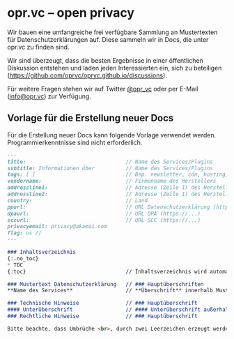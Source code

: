 # opr.vc – open privacy

Wir bauen eine umfangreiche frei verfügbare Sammlung an Mustertexten für Datenschutzerklärungen auf. Diese sammeln wir in Docs, die unter opr.vc zu finden sind.

Wir sind überzeugt, dass die besten Ergebnisse in einer öffentlichen Diskussion entstehen und laden jeden Interessierten ein, sich zu beteiligen (https://github.com/oprvc/oprvc.github.io/discussions).

Für weitere Fragen stehen wir auf Twitter [@opr_vc](https://twitter.com/opr_vc) oder per E-Mail (info@opr.vc) zur Verfügung.

## Vorlage für die Erstellung neuer Docs
Für die Erstellung neuer Docs kann folgende Vorlage verwendet werden. Programmierkenntnisse sind nicht erforderlich.

```Markdown
---
title:                                // Name des Services/Plugins
subtitle: Informationen über          // Name des Services/Plugins
tags: [ ]                             // Bsp. newsletter, cdn, hosting, payment
vendorname:                           // Firmenname des Herstellers
addressline1:                         // Adresse (Zeile 1) des Herstellers
addressline2:                         // Adresse (Zeile 1) des Herstellers
country:                              // Land
ppurl:                                // URL Datenschutzerklärung (https://...)
dpaurl:                               // URL DPA (https://...)
sccurl:                               // URL SCC (https://...)
privacyemail: privacy@akamai.com
flag: us // 
---

### Inhaltsverzeichnis
{:.no_toc}
* TOC
{:toc}                                // Inhaltsverzeichnis wird automatisch erstellt

### Mustertext Datenschutzerklärung   // ### Hauptüberschriften
**Name des Services**                 // **Überschrift** innerhalb Muster

### Technische Hinweise               // ### Hauptüberschrift
#### Unterüberschrift                 // #### Unterüberschrift außerhalb Muster
### Rechtliche Hinweise               // ### Hauptüberschrift

Bitte beachte, dass Umbrüche <br>, durch zwei Leerzeichen erzeugt werden. **Überschrift**  < 2 Leerzeichen
```